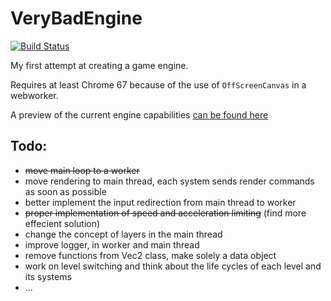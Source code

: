 # VeryBadEngine
[![Build Status](https://travis-ci.org/AbdBarho/VeryBadEngine.svg?branch=master)](https://travis-ci.org/AbdBarho/VeryBadEngine)

My first attempt at creating a game engine.

Requires at least Chrome 67 because of the use of `OffScreenCanvas` in a webworker.

A preview of the current engine capabilities [can be found here](https://abdbarho.github.io/VeryBadEngine/)


## Todo:
- ~~move main loop to a worker~~
- move rendering to main thread, each system sends render commands as soon as possible
- better implement the input redirection from main thread to worker
- ~~proper implementation of speed and acceleration limiting~~ (find more effecient solution)
- change the concept of layers in the main thread
- improve logger, in worker and main thread
- remove functions from Vec2 class, make solely a data object
- work on level switching and think about the life cycles of each level and its systems
- ...
